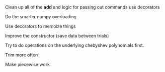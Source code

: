 
Clean up all of the __add__ and logic for passing out commands
use decorators

Do the smarter numpy overloading

Use decorators to memoize things

Improve the constructor (save data between trials)

Try to do operations on the underlying chebyshev polynomials first.

Trim more often

Make piecewise work
